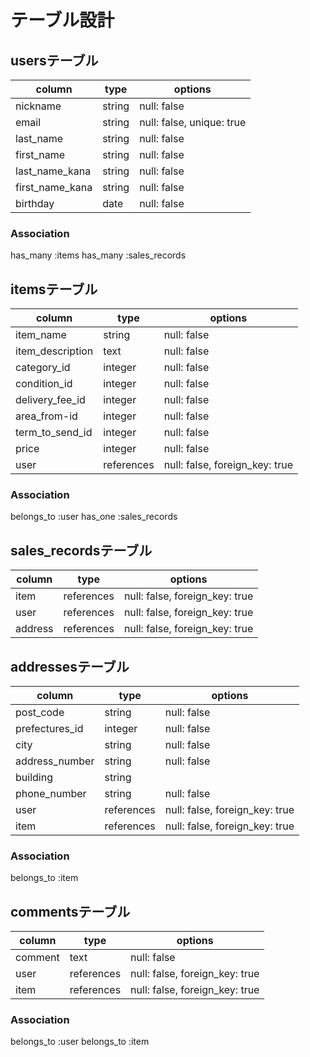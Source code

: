 # テーブル設計

## usersテーブル

| column          | type    | options                   |
|-----------------|---------|---------------------------|
| nickname        | string  | null: false               |
| email           | string  | null: false, unique: true |
| last_name       | string  | null: false               |
| first_name      | string  | null: false               |
| last_name_kana  | string  | null: false               |
| first_name_kana | string  | null: false               |
| birthday        | date    | null: false               |

### Association
  has_many :items
  has_many :sales_records


## itemsテーブル

| column           | type       | options                        |
|------------------|------------|--------------------------------|
| item_name        | string     | null: false                    |
| item_description | text       | null: false                    |
| category_id      | integer    | null: false                    |
| condition_id     | integer    | null: false                    |
| delivery_fee_id  | integer    | null: false                    |
| area_from-id     | integer    | null: false                    |
| term_to_send_id  | integer    | null: false                    |
| price            | integer    | null: false                    |
| user             | references | null: false, foreign_key: true |

### Association
  belongs_to :user
  has_one :sales_records


## sales_recordsテーブル

| column    | type       | options                        |
|-----------|------------|--------------------------------|
| item      | references | null: false, foreign_key: true |
| user      | references | null: false, foreign_key: true |
| address   | references | null: false, foreign_key: true |


## addressesテーブル

| column         | type       | options                        |
|----------------|------------|--------------------------------|
| post_code      | string     | null: false                    |
| prefectures_id | integer    | null: false                    |
| city           | string     | null: false                    |
| address_number | string     | null: false                    |
| building       | string     |                                |
| phone_number   | string     | null: false                    |
| user           | references | null: false, foreign_key: true |
| item           | references | null: false, foreign_key: true |

### Association
  belongs_to :item


## commentsテーブル
| column  | type       | options                        |
|---------|------------|--------------------------------|
| comment | text       | null: false                    |
| user    | references | null: false, foreign_key: true |
| item    | references | null: false, foreign_key: true |

### Association
  belongs_to :user
  belongs_to :item